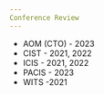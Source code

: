 ```yaml
---
Conference Review
---
```

* AOM (CTO) - 2023
* CIST - 2021, 2022
* ICIS - 2021, 2022
* PACIS - 2023
* WITS -2021
